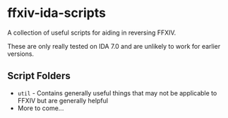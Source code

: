 # ffxiv-ida-scripts

A collection of useful scripts for aiding in reversing FFXIV.

These are only really tested on IDA 7.0 and are unlikely to work for earlier versions.

## Script Folders

* `util` - Contains generally useful things that may not be applicable to FFXIV but are generally helpful
* More to come...